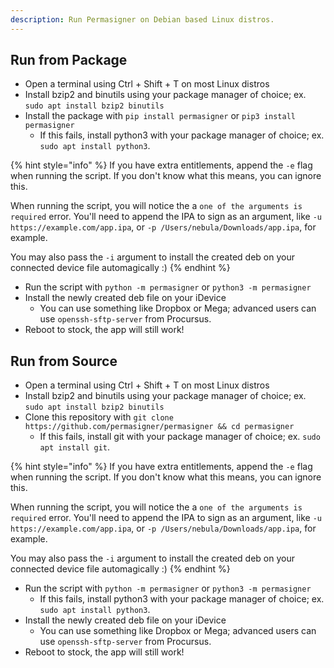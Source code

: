 ```yaml
---
description: Run Permasigner on Debian based Linux distros.
---
```


## Run from Package

* Open a terminal using Ctrl + Shift + T on most Linux distros
* Install bzip2 and binutils using your package manager of choice; ex. `sudo apt install bzip2 binutils`
* Install the package with `pip install permasigner` or `pip3 install permasigner`
    * If this fails, install python3 with your package manager of choice; ex. `sudo apt install python3`.

{% hint style="info" %}
If you have extra entitlements, append the `-e` flag when running the script. If you don't know what this means, you can ignore this.

When running the script, you will notice the a `one of the arguments is required` error. You'll need to append the IPA to sign as an argument, like `-u https://example.com/app.ipa`, or `-p /Users/nebula/Downloads/app.ipa`, for example.

You may also pass the `-i` argument to install the created deb on your connected device file automagically :)
{% endhint %}

* Run the script with `python -m permasigner` or `python3 -m permasigner`
* Install the newly created deb file on your iDevice
    * You can use something like Dropbox or Mega; advanced users can use `openssh-sftp-server` from Procursus.
* Reboot to stock, the app will still work!

## Run from Source

* Open a terminal using Ctrl + Shift + T on most Linux distros
* Install bzip2 and binutils using your package manager of choice; ex. `sudo apt install bzip2 binutils`
* Clone this repository with `git clone https://github.com/permasigner/permasigner && cd permasigner`
    * If this fails, install git with your package manager of choice; ex. `sudo apt install git`.

{% hint style="info" %}
If you have extra entitlements, append the `-e` flag when running the script. If you don't know what this means, you can ignore this.

When running the script, you will notice the a `one of the arguments is required` error. You'll need to append the IPA to sign as an argument, like `-u https://example.com/app.ipa`, or `-p /Users/nebula/Downloads/app.ipa`, for example.

You may also pass the `-i` argument to install the created deb on your connected device file automagically :)
{% endhint %}

* Run the script with `python -m permasigner` or `python3 -m permasigner`
    * If this fails, install python3 with your package manager of choice; ex. `sudo apt install python3`.
* Install the newly created deb file on your iDevice
    * You can use something like Dropbox or Mega; advanced users can use `openssh-sftp-server` from Procursus.
* Reboot to stock, the app will still work!

